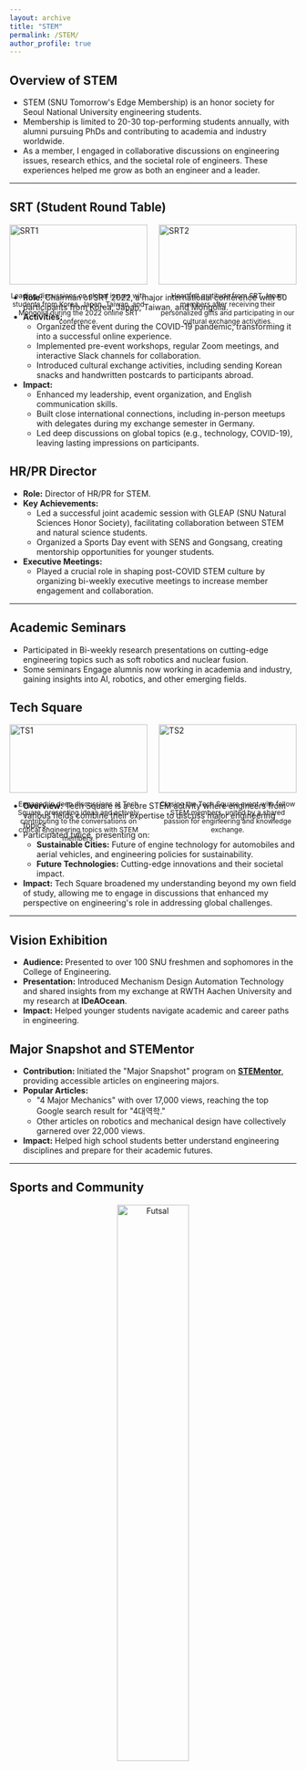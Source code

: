 ```yaml
---
layout: archive
title: "STEM"
permalink: /STEM/
author_profile: true
---
```


## Overview of STEM

- STEM (SNU Tomorrow's Edge Membership) is an honor society for Seoul National University engineering students.
- Membership is limited to 20-30 top-performing students annually, with alumni pursuing PhDs and contributing to academia and industry worldwide.
- As a member, I engaged in collaborative discussions on engineering issues, research ethics, and the societal role of engineers. These experiences helped me grow as both an engineer and a leader.

---
## SRT (Student Round Table)

<div style="display: flex; justify-content: space-between;">
    <div style="width: 48%;">
        <img src="https://cksdml1014.github.io/chanisong/images/SRT1.png" alt="SRT1" style="width: 100%;">
        <p style="font-size: 12px; text-align: center;">Leading discussions on global issues with students from Korea, Japan, Taiwan, and Mongolia during the 2022 online SRT conference.</p>
    </div>
    <div style="width: 48%;">
        <img src="https://cksdml1014.github.io/chanisong/images/SRT2.jpg" alt="SRT2" style="width: 100%;">
        <p style="font-size: 12px; text-align: center;">Heartfelt gratitude from SRT Japan members after receiving their personalized gifts and participating in our cultural exchange activities.</p>
    </div>
</div>

- **Role:** Chairman of SRT 2022, a major international conference with 50 participants from Korea, Japan, Taiwan, and Mongolia.
- **Activities:** 
  - Organized the event during the COVID-19 pandemic, transforming it into a successful online experience.
  - Implemented pre-event workshops, regular Zoom meetings, and interactive Slack channels for collaboration.
  - Introduced cultural exchange activities, including sending Korean snacks and handwritten postcards to participants abroad.
- **Impact:** 
  - Enhanced my leadership, event organization, and English communication skills.
  - Built close international connections, including in-person meetups with delegates during my exchange semester in Germany.
  - Led deep discussions on global topics (e.g., technology, COVID-19), leaving lasting impressions on participants.

## HR/PR Director

- **Role:** Director of HR/PR for STEM.
- **Key Achievements:**
  - Led a successful joint academic session with GLEAP (SNU Natural Sciences Honor Society), facilitating collaboration between STEM and natural science students.
  - Organized a Sports Day event with SENS and Gongsang, creating mentorship opportunities for younger students.
- **Executive Meetings:** 
  - Played a crucial role in shaping post-COVID STEM culture by organizing bi-weekly executive meetings to increase member engagement and collaboration.

---
## Academic Seminars

- Participated in Bi-weekly research presentations on cutting-edge engineering topics such as soft robotics and nuclear fusion.
- Some seminars Engage alumnis now working in academia and industry, gaining insights into AI, robotics, and other emerging fields.

## Tech Square

<div style="display: flex; justify-content: space-between;">
    <div style="width: 48%;">
        <img src="https://cksdml1014.github.io/chanisong/images/TS1.JPG" alt="TS1" style="width: 100%;">
        <p style="font-size: 12px; text-align: center;">Engaged in deep discussions at Tech Square, presenting ideas and actively contributing to the conversations on critical engineering topics with STEM members.</p>
    </div>
    <div style="width: 48%;">
        <img src="https://cksdml1014.github.io/chanisong/images/TS2.JPG" alt="TS2" style="width: 100%;">
        <p style="font-size: 12px; text-align: center;">Closing the Tech Square event with fellow STEM members, united by a shared passion for engineering and knowledge exchange.</p>
    </div>
</div>

- **Overview:** Tech Square is a core STEM activity where engineers from various fields combine their expertise to discuss major engineering topics.
- Participated twice, presenting on:
  - **Sustainable Cities:** Future of engine technology for automobiles and aerial vehicles, and engineering policies for sustainability.
  - **Future Technologies:** Cutting-edge innovations and their societal impact.
- **Impact:** Tech Square broadened my understanding beyond my own field of study, allowing me to engage in discussions that enhanced my perspective on engineering's role in addressing global challenges.

---
## Vision Exhibition

- **Audience:** Presented to over 100 SNU freshmen and sophomores in the College of Engineering.
- **Presentation:** Introduced Mechanism Design Automation Technology and shared insights from my exchange at RWTH Aachen University and my research at **IDeAOcean**.
- **Impact:** Helped younger students navigate academic and career paths in engineering.

## Major Snapshot and STEMentor

- **Contribution:** Initiated the "Major Snapshot" program on **[STEMentor](https://stementor.tistory.com/)**, providing accessible articles on engineering majors.
- **Popular Articles:** 
  - "4 Major Mechanics" with over 17,000 views, reaching the top Google search result for "4대역학."
  - Other articles on robotics and mechanical design have collectively garnered over 22,000 views.
- **Impact:** Helped high school students better understand engineering disciplines and prepare for their academic futures.

---
## Sports and Community

<div style="text-align: center;">
    <img src="https://cksdml1014.github.io/chanisong/images/futsal.jpg" alt="Futsal" style="width: 50%;">
    <p style="font-size: 12px;">Celebrating teamwork and perseverance after securing 2nd place in the university futsal competition.</p>
</div>

- **Key Achievement:** Played as goalkeeper and secured 2nd place in the SNU engineering futsal competition.
- **Other Activities:** Engaged in marathons, kayaking, and swimming with STEM members, fostering a strong sense of community and teamwork.
